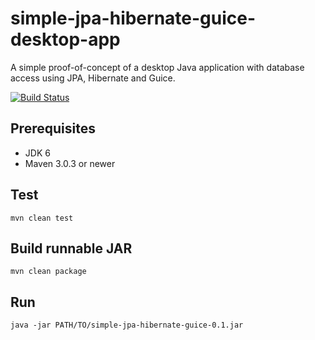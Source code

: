 simple-jpa-hibernate-guice-desktop-app
======================================

A simple proof-of-concept of a desktop Java application with database access using JPA, Hibernate and Guice.

[![Build Status](https://drone.io/github.com/pires/simple-jpa-hibernate-guice-desktop-app/status.png)](https://drone.io/github.com/pires/simple-jpa-hibernate-guice-desktop-app/latest)

## Prerequisites ##
- JDK 6
- Maven 3.0.3 or newer

## Test ##

```
mvn clean test
```

## Build runnable JAR ##

```
mvn clean package
```

## Run ##

```
java -jar PATH/TO/simple-jpa-hibernate-guice-0.1.jar
```

